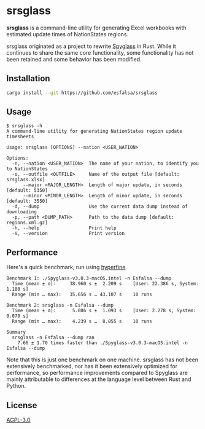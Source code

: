 # srsglass

**srsglass** is a command-line utility for generating Excel workbooks with estimated update times of NationStates regions.

srsglass originated as a project to rewrite [Spyglass](https://github.com/derpseh/spyglass) in Rust. While it continues to share the same core functionality, some functionality has not been retained and some behavior has been modified.

## Installation

```sh
cargo install --git https://github.com/esfalsa/srsglass
```

## Usage

```
$ srsglass -h
A command-line utility for generating NationStates region update timesheets

Usage: srsglass [OPTIONS] --nation <USER_NATION>

Options:
  -n, --nation <USER_NATION>  The name of your nation, to identify you to NationStates
  -o, --outfile <OUTFILE>     Name of the output file [default: srsglass.xlsx]
      --major <MAJOR_LENGTH>  Length of major update, in seconds [default: 5350]
      --minor <MINOR_LENGTH>  Length of minor update, in seconds [default: 3550]
  -d, --dump                  Use the current data dump instead of downloading
  -p, --path <DUMP_PATH>      Path to the data dump [default: regions.xml.gz]
  -h, --help                  Print help
  -V, --version               Print version
```

## Performance

Here's a quick benchmark, run using [hyperfine](https://github.com/sharkdp/hyperfine).

```
Benchmark 1: ./Spyglass-v3.0.3-macOS.intel -n Esfalsa --dump
  Time (mean ± σ):     38.960 s ±  2.209 s    [User: 22.386 s, System: 1.180 s]
  Range (min … max):   35.656 s … 43.107 s    10 runs

Benchmark 2: srsglass -n Esfalsa --dump
  Time (mean ± σ):      5.086 s ±  1.093 s    [User: 2.278 s, System: 0.070 s]
  Range (min … max):    4.239 s …  8.055 s    10 runs

Summary
  srsglass -n Esfalsa --dump ran
    7.66 ± 1.70 times faster than ./Spyglass-v3.0.3-macOS.intel -n Esfalsa --dump
```

Note that this is just one benchmark on one machine. srsglass has not been extensively benchmarked, nor has it been extensively optimized for performance, so performance improvements compared to Spyglass are mainly attributable to differences at the language level between Rust and Python.

## License

[AGPL-3.0](./LICENSE)

